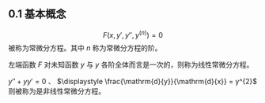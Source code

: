 ## 0.1 基本概念

$$
\displaystyle F(x,y',y'',y^{(n)}) = 0
$$
被称为常微分方程。其中  $\displaystyle n$ 称为常微分方程的阶。 

左端函数 $\displaystyle F$ 对未知函数  $\displaystyle y$ 与  $\displaystyle y$ 各阶全体而言是一次的，则称为线性常微分方程。

 $\displaystyle y''+ yy' = 0$   、 $\displaystyle \frac{\mathrm{d}{y}}{\mathrm{d}{x}} = y^{2}$ 则被称为是非线性常微分方程。



   